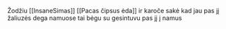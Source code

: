Žodžiu [[InsaneSimas]]  [[Pacas čipsus ėda]] ir karoče sakė kad jau pas jį žaliuzės dega namuose tai bėgu su gesintuvu pas jį į namus